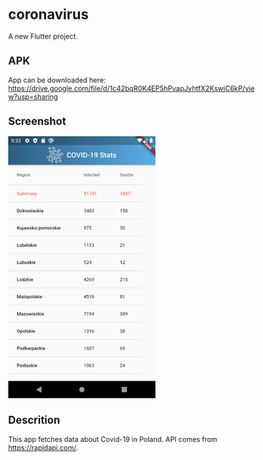 # coronavirus

A new Flutter project.

## APK
App can be downloaded here:
https://drive.google.com/file/d/1c42bqR0K4EP5hPvapJyhtfX2KswjC6kP/view?usp=sharing

## Screenshot
<img src="https://github.com/Fiiranek/CoronavirusStats/blob/master/assets/screen.png" width="300px">

## Descrition
This app fetches data about Covid-19 in Poland. API comes from https://rapidapi.com/.
